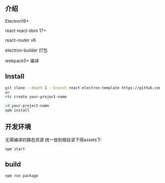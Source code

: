 ## 介绍

Electron16+

react react-dom 17+

react-router v6

electron-builder 打包

webpack5+  编译

## Install

```bash
git clone --depth 1 --branch react-electron-template https://github.com/ligaopeng123/react-project-template.git your-project-name
or
rtc create your-project-name

cd your-project-name
npm install
```

[^注意]: 如果需要添加新的依赖包，请确认该包的使用环境，如果是node-gyp之类的原生模块，或者ffpmeg之类的第三方程序，请在release目录下得app环境安装依赖，electron-builder会将这些依赖打到程序包里。

## 开发环境

无需编译的静态资源 统一放到根目录下得assets下

```bash
npm start
```

## build

```bash
npm run package
```
